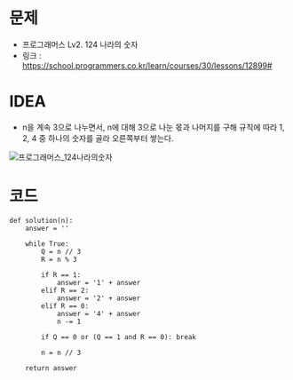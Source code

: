 # 문제
- 프로그래머스 Lv2. 124 나라의 숫자
- 링크 : https://school.programmers.co.kr/learn/courses/30/lessons/12899#

# IDEA
- n을 계속 3으로 나누면서, n에 대해 3으로 나눈 몫과 나머지를 구해 규칙에 따라 1, 2, 4 중 하나의 숫자를 골라 오른쪽부터 쌓는다.

![프로그래머스_124나라의숫자](https://user-images.githubusercontent.com/69053602/229983825-68feb850-9cd1-44d3-8d62-76025237bf8c.jpg)

# 코드
```
def solution(n):
    answer = ''
    
    while True:
        Q = n // 3
        R = n % 3
        
        if R == 1:
            answer = '1' + answer
        elif R == 2:
            answer = '2' + answer
        elif R == 0:
            answer = '4' + answer
            n -= 1
            
        if Q == 0 or (Q == 1 and R == 0): break
        
        n = n // 3

    return answer
```
